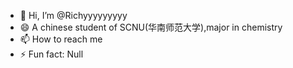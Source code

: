 - 👋 Hi, I’m @Richyyyyyyyyy
- 😄 A chinese student of SCNU(华南师范大学),major in chemistry
- 📫 How to reach me 
- ⚡ Fun fact: Null

<!---
Richyyyyyyyyy/Richyyyyyyyyy is a ✨ special ✨ repository because its `README.md` (this file) appears on your GitHub profile.
You can click the Preview link to take a look at your changes.
--->
